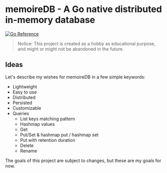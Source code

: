 # memoireDB - A Go native distributed in-memory database

[![Go Reference](https://pkg.go.dev/badge/github.com/MeurillonGuillaume/memoireDB.svg)](https://pkg.go.dev/github.com/MeurillonGuillaume/memoireDB)

> Notice: This project is created as a hobby as educational purpose, and might or might not be abandoned in the future.

## Ideas

Let's describe my wishes for memoireDB in a few simple keywords:

- Lightweight
- Easy to use
- Distributed
- Persisted
- Customizable
- Queries
  - List keys matching pattern
  - Hashmap values
  - Get
  - Put/Set & hashmap put / hashmap set
  - Put with retention duration
  - Delete
  - Rename

The goals of this project are subject to changes, but these are my goals for now.
